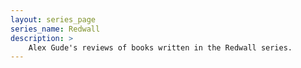 ```yaml
---
layout: series_page
series_name: Redwall
description: >
    Alex Gude's reviews of books written in the Redwall series.
---
```

